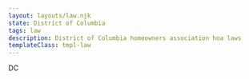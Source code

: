 ```yaml
---
layout: layouts/law.njk
state: District of Columbia
tags: law
description: District of Columbia homeowners association hoa laws
templateClass: tmpl-law
---
```


DC